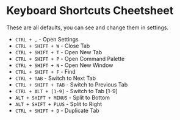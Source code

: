# Keyboard Shortcuts Cheetsheet

These are all defaults, you can see and change them in settings.

- `CTRL + ,` - Open Settings
- `CTRL + SHIFT + W` - Close Tab
- `CTRL + SHIFT + T` - Open New Tab
- `CTRL + SHIFT + P` - Open Command Palette
- `CTRL + SHIFT + N` - Open New Window
- `CTRL + SHIFT + F` - Find
- `CTRL + TAB` - Switch to Next Tab
- `CTRL + SHIFT + TAB` - Switch to Previous Tab
- `CTRL + ALT + [1-9]` - Switch to Tab [1-9]
- `ALT + SHIFT + MINUS` - Split to Bottom
- `ALT + SHIFT + PLUS` - Split to Right
- `CTRL + SHIFT + D` - Duplicate Tab
